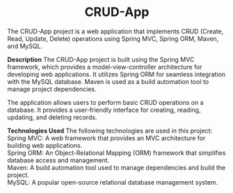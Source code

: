 <h1 align="center">CRUD-App</h1>
The CRUD-App project is a web application that implements CRUD (Create, Read, Update, Delete) operations using Spring MVC, Spring ORM, Maven, and MySQL.

**Description**
The CRUD-App project is built using the Spring MVC framework, which provides a model-view-controller architecture for developing web applications. It utilizes Spring ORM for seamless integration with the MySQL database. Maven is used as a build automation tool to manage project dependencies.<br>

The application allows users to perform basic CRUD operations on a database. It provides a user-friendly interface for creating, reading, updating, and deleting records.<br>

**Technologies Used**
The following technologies are used in this project:<br>
  Spring MVC: A web framework that provides an MVC architecture for building web applications.<br>
  Spring ORM: An Object-Relational Mapping (ORM) framework that simplifies database access and management.<br>
  Maven: A build automation tool used to manage dependencies and build the project.<br>
  MySQL: A popular open-source relational database management system.<br>
